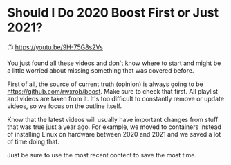# Should I Do 2020 Boost First or Just 2021?

📺 <https://youtu.be/9H-75G8s2Vs>

You just found all these videos and don't know where to start and might
be a little worried about missing something that was covered before.

First of all, the source of current truth (opinion) is always going to
be <https://github.com/rwxrob/boost>. Make sure to check that first. All
playlist and videos are taken from it. It's too difficult to constantly
remove or update videos, so we focus on the outline itself.

Know that the latest videos will usually have important changes from
stuff that was true just a year ago. For example, we moved to containers
instead of installing Linux on hardware between 2020 and 2021 and we
saved a lot of time doing that.

Just be sure to use the most recent content to save the most time.
